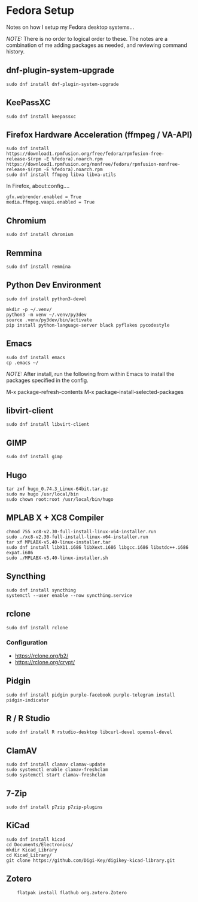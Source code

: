 # Fedora Setup

Notes on how I setup my Fedora desktop systems...

*NOTE:* There is no order to logical order to these. The notes are a combination of me adding packages as needed, and reviewing command history.

## dnf-plugin-system-upgrade

	sudo dnf install dnf-plugin-system-upgrade

## KeePassXC

	sudo dnf install keepassxc

## Firefox Hardware Acceleration (ffmpeg / VA-API)

	sudo dnf install https://download1.rpmfusion.org/free/fedora/rpmfusion-free-release-$(rpm -E %fedora).noarch.rpm https://download1.rpmfusion.org/nonfree/fedora/rpmfusion-nonfree-release-$(rpm -E %fedora).noarch.rpm
	sudo dnf install ffmpeg libva libva-utils

In Firefox, about:config....

	gfx.webrender.enabled = True
	media.ffmpeg.vaapi.enabled = True

## Chromium

	sudo dnf install chromium

## Remmina

	sudo dnf install remmina

## Python Dev Environment

	sudo dnf install python3-devel

	mkdir -p ~/.venv/
	python3 -m venv ~/.venv/py3dev
	source .venv/py3dev/bin/activate
	pip install python-language-server black pyflakes pycodestyle

## Emacs

	sudo dnf install emacs
	cp .emacs ~/

*NOTE:* After install, run the following from within Emacs to install the packages specified in the config.

M-x package-refresh-contents
M-x package-install-selected-packages


## libvirt-client

	sudo dnf install libvirt-client

## GIMP

	sudo dnf install gimp

## Hugo

	tar zxf hugo_0.74.3_Linux-64bit.tar.gz
	sudo mv hugo /usr/local/bin
	sudo chown root:root /usr/local/bin/hugo

## MPLAB X + XC8 Compiler

	chmod 755 xc8-v2.30-full-install-linux-x64-installer.run 
	sudo ./xc8-v2.30-full-install-linux-x64-installer.run 
	tar xf MPLABX-v5.40-linux-installer.tar 
	sudo dnf install libX11.i686 libXext.i686 libgcc.i686 libstdc++.i686 expat.i686
	sudo ./MPLABX-v5.40-linux-installer.sh 

## Syncthing

	sudo dnf install syncthing
	systemctl --user enable --now syncthing.service

## rclone

	sudo dnf install rclone

### Configuration

* https://rclone.org/b2/
* https://rclone.org/crypt/

## Pidgin

	sudo dnf install pidgin purple-facebook purple-telegram install pidgin-indicator

## R / R Studio

	sudo dnf install R rstudio-desktop libcurl-devel openssl-devel

## ClamAV

	sudo dnf install clamav clamav-update
	sudo systemctl enable clamav-freshclam
	sudo systemctl start clamav-freshclam

## 7-Zip

	sudo dnf install p7zip p7zip-plugins

## KiCad

	sudo dnf install kicad
	cd Documents/Electronics/
	mkdir Kicad_Library
	cd Kicad_Library/
	git clone https://github.com/Digi-Key/digikey-kicad-library.git

## Zotero

        flatpak install flathub org.zotero.Zotero
